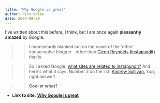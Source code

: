 ```yaml
---
title: "Why Google is great"
author: Pito Salas
date: 2004-09-29
---
```


I've written about this before, I think, but I am once again **pleasantly
amazed** by Google.

>>

>> I momentarily blanked out on the name of the 'other' conservative blogger -
other than [Glenn Reynolds (Instapundit)](<http://www.instapundit.com/>) that
is.

>>

>> So I asked Google, [what sites are related to
Instapundit?](<http://www.google.com/search?sourceid=navclient&ie=UTF-8&q=related%3Ainstapundit>)
And here's what it says. Number 2 on the list: [Andrew
Sullivan.](<http://www.andrewsullivan.com/>) Yup, right answer!

>>

>> **Cool or what?**


* **Link to site:** **[Why Google is great](None)**
